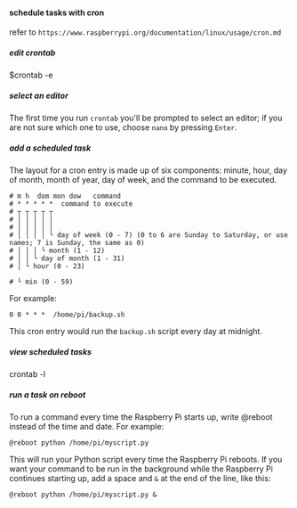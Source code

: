 #### schedule tasks with cron

refer to `https://www.raspberrypi.org/documentation/linux/usage/cron.md`

##### edit crontab

$crontab -e

##### select an editor

The first time you run `crontab` you'll be prompted to select an editor; if you are not sure which one to use, choose `nano` by pressing `Enter`.

##### add a scheduled task

The layout for a cron entry is made up of six components: minute, hour, day of month, month of year, day of week, and the command to be executed.

	# m h  dom mon dow   command
	# * * * * *  command to execute
	# ┬ ┬ ┬ ┬ ┬
	# │ │ │ │ │
	# │ │ │ │ │
	# │ │ │ │ └ day of week (0 - 7) (0 to 6 are Sunday to Saturday, or use names; 7 is Sunday, the same as 0)
	# │ │ │ └ month (1 - 12)
	# │ │ └ day of month (1 - 31)
	# │ └ hour (0 - 23)

	# └ min (0 - 59)
For example:

	0 0 * * *  /home/pi/backup.sh

This cron entry would run the `backup.sh` script every day at midnight.

##### view scheduled tasks

crontab -l


##### run a task on reboot

To run a command every time the Raspberry Pi starts up, write @reboot instead of the time and date. For example:

	@reboot python /home/pi/myscript.py

This will run your Python script every time the Raspberry Pi reboots. If you want your command to be run in the background while the Raspberry Pi continues starting up, add a space and `&` at the end of the line, like this:

	@reboot python /home/pi/myscript.py &
